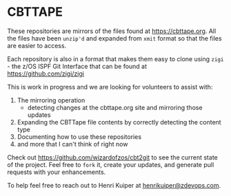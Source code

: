 # CBTTAPE

These repositories are mirrors of the files found at https://cbttape.org. All the files have
been `unzip'd` and expanded from `xmit` format so that the files are easier to access.

Each repository is also in a format that makes them easy to clone using `zigi` - the z/OS ISPF Git Interface
that can be found at https://github.com/zigi/zigi

This is work in progress and we are looking for volunteers to assist with:

1. The mirroring operation
   - detecting changes at the cbttape.org site and mirroring those updates
2. Expanding the CBTTape file contents by correctly detecting the content type
3. Documenting how to use these repositories
4. and more that I can't think of right now

Check out https://github.com/wizardofzos/cbt2git to see the current state of the project. 
Feel free to `fork` it, create your updates, and generate pull requests with your enhancements.

To help feel free to reach out to Henri Kuiper at henrikuiper@zdevops.com.
